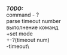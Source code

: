 ***TODO:***\
command - ?\
parse timeout number\
выполнение команд\
+set mode\
+-?(timeout num)\
-timeout\